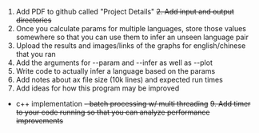 1. Add PDF to github called "Project Details"
~~2. Add input and output directories~~
3. Once you calculate params for multiple languages, store those values somewhere so that you can use them to infer an unseen language pair
4. Upload the results and images/links of the graphs for english/chinese that you ran
5. Add the arguments for --param and --infer as well as --plot
6. Write code to actually infer a language based on the params
7. Add notes about ax file size (10k lines) and expected run times
8. Add ideas for how this program may be improved
- c++ implementation
~~- batch processing w/ multi threading~~
~~9. Add timer to your code running so that you can analyze performance improvements~~
